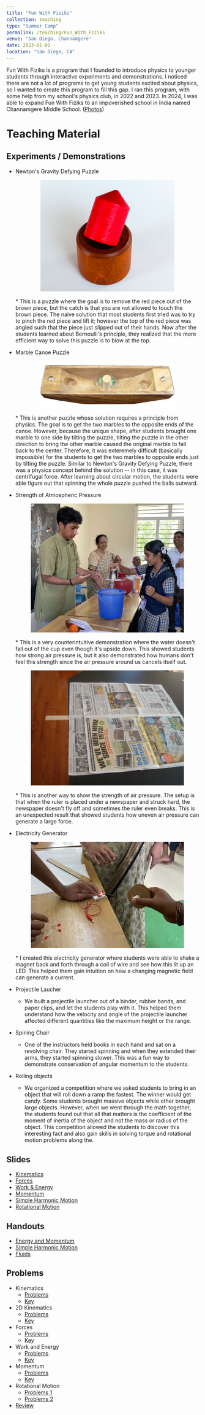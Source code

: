 ```yaml
---
title: "Fun With Fiziks"
collection: teaching
type: "Summer Camp"
permalink: /teaching/Fun_With_Fiziks
venue: "San Diego, Channamgere"
date: 2023-01-01
location: "San Diego, CA"
---
```


Fun With Fiziks is a program that I founded to introduce physics to younger students through interactive experiments and demonstrations. I noticed there are not a lot of programs to get young students excited about physics, so I wanted to create this program to fill this gap. I ran this program, with some help from my school's physics club, in 2022 and 2023. In 2024, I was able to expand Fun With Fiziks to an impoverished school in India named Channamgere Middle School. ([Photos](https://photos.app.goo.gl/5F2aewBoU65ziX9R6))

Teaching Material
======

Experiments / Demonstrations
------
* Newton's Gravity Defying Puzzle

    <p align="center">
    <img src='/images/Newton.png' style="max-width: 350px;">
    </p>
    * This is a puzzle where the goal is to remove the red piece out of the brown piece, but the catch is that you are not allowed to touch the brown piece. The naive solution that most students first tried was to try to pinch the red piece and lift it; however the top of the red piece was angled such that the piece just slipped out of their hands. Now after the students learned about Bernoulli's principle, they realized that the more efficient way to solve this puzzle is to blow at the top.
* Marble Canoe Puzzle

    <p align="center">
    <img src='/images/Canoe.jpg' style="max-width: 350px;">
    </p>
    * This is another puzzle whose solution requires a principle from physics. The goal is to get the two marbles to the opposite ends of the canoe. However, because the unique shape, after students brought one marble to one side by tilting the puzzle, tilting the puzzle in the other direction to bring the other marble caused the original marble to fall back to the center. Therefore, it was exteremely difficult (basically impossible) for the students to get the two marbles to opposite ends just by tilting the puzzle. Similar to Newton's Gravity Defying Puzzle, there was a physics concept behind the solution -- in this case, it was centrifugal force. After learning about circular motion, the students were able figure out that spinning the whole puzzle pushed the balls outward.
* Strength of Atmospheric Pressure

    <p align="center">
    <img src='/images/Air_Pressure.jpg' style="max-width: 400px;">
    </p>
    * This is a very counterintuitive demonstration where the water doesn't fall out of the cup even though it's upside down. This showed students how strong air pressure is, but it also demonstrated how humans don't feel this strength since the air pressure around us cancels itself out.

    <p align="center">
    <img src='/images/newspaper.jpg' style="max-width: 400px;">
    </p>
    * This is another way to show the strength of air pressure. The setup is that when the ruler is placed under a newspaper and struck hard, the newspaper doesn't fly off and sometimes the ruler even breaks. This is an unexpected result that showed students how uneven air pressure can generate a large force.
* Electricity Generator

    <p align="center">
    <img src='/images/Generator.jpg' style="max-width: 400px;">
    </p>
    * I created this electricity generator where students were able to shake a magnet back and forth through a coil of wire and see how this lit up an LED. This helped them gain intuition on how a changing magnetic field can generate a current.
* Projectile Laucher
    * We built a projectile launcher out of a binder, rubber bands, and paper clips, and let the students play with it. This helped them understand how the velocity and angle of the projectile launcher affected different quantities like the maximum height or the range.
* Spining Chair
    * One of the instructors held books in each hand and sat on a revolving chair. They started spinning and when they extended their arms, they started spinning slower. This was a fun way to demonstrate conservation of angular momentum to the students.
* Rolling objects
    * We organized a competition where we asked students to bring in an object that will roll down a ramp the fastest. The winner would get candy. Some students brought massive objects while other brought large objects. However, when we went through the math together, the students found out that all that matters is the coefficient of the moment of inertia of the object and not the mass or radius of the object. This competition allowed the students to discover this interesting fact and also gain skills in solving torque and rotational motion problems along the.

Slides
------
* [Kinematics](http://nmadhu6002.github.io/files/Kinematics_Slides.pdf)
* [Forces](http://nmadhu6002.github.io/files/Forces_Slides.pdf)
* [Work & Energy](http://nmadhu6002.github.io/files/Work_and_Energy_Slides.pdf)
* [Momentum](http://nmadhu6002.github.io/files/Momentum_Slides.pdf)
* [Simple Harmonic Motion](http://nmadhu6002.github.io/files/Simple_Harmonic_Motion_Slides.pdf)
* [Rotational Motion](http://nmadhu6002.github.io/files/Rotation_Slides.pdf)

Handouts
------
* [Energy and Momentum](http://nmadhu6002.github.io/files/Energy_and_Momentum_Handout.pdf)
* [Simple Harmonic Motion](http://nmadhu6002.github.io/files/Simple_Harmonic_Motion_Handout.pdf)
* [Fluids](http://nmadhu6002.github.io/files/Fluids_Handout.pdf)

Problems
------
* Kinematics
    * [Problems](http://nmadhu6002.github.io/files/Kinematics_Problems.pdf)
    * [Key](http://nmadhu6002.github.io/files/Kinematics_Problems_Key.pdf)
* 2D Kinematics
    * [Problems](http://nmadhu6002.github.io/files/2D_Kinematics_Problems.pdf)
    * [Key](http://nmadhu6002.github.io/files/2D_Kinematics_Problems_Key.pdf)
* Forces
    * [Problems](http://nmadhu6002.github.io/files/Forces_Problems.pdf)
    * [Key](http://nmadhu6002.github.io/files/Forces_Problems_Key.pdf)
* Work and Energy
    * [Problems](http://nmadhu6002.github.io/files/Work_and_Energy_Problems.pdf)
    * [Key](http://nmadhu6002.github.io/files/Work_and_Energy_Problems_Key.pdf)
* Momentum
    * [Problems](http://nmadhu6002.github.io/files/Momentum_Problems.pdf)
    * [Key](http://nmadhu6002.github.io/files/Momentum_Problems_Key.pdf)
* Rotational Motion
    * [Problems 1](http://nmadhu6002.github.io/files/Rotation_problems.pdf)
    * [Problems 2](http://nmadhu6002.github.io/files/More_Rotation_Problems.pdf)
* [Review](http://nmadhu6002.github.io/files/Review_Problems.pdf)